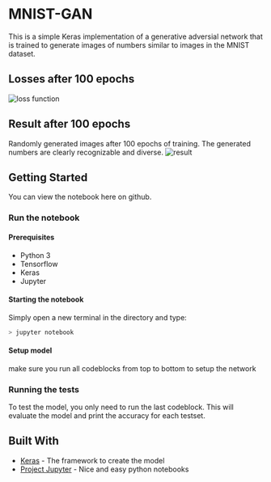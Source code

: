 # MNIST-GAN
This is a simple Keras implementation of a generative adversial network that is trained to generate images of numbers similar to images in the MNIST dataset.

## Losses after 100 epochs
![loss function](images/Loss_100_epochs.PNG?raw=true)

## Result after 100 epochs
Randomly generated images after 100 epochs of training.
The generated numbers are clearly recognizable and diverse.
![result](images/numbers_100_epochs.PNG?raw=true)

## Getting Started
You can view the notebook here on github. 
### Run the notebook
#### Prerequisites
- Python 3
- Tensorflow
- Keras
- Jupyter

#### Starting the notebook
Simply open a new terminal in the directory and type:
```bash
> jupyter notebook
```
#### Setup model
make sure you run all codeblocks from top to bottom to setup the network

### Running the tests
To test the model, you only need to run the last codeblock.
This will evaluate the model and print the accuracy for each testset.

## Built With
* [Keras](https://keras.io/) - The framework to create the model
* [Project Jupyter](https://jupyter.org/) - Nice and easy python notebooks